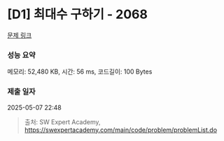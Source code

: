 # [D1] 최대수 구하기 - 2068 

[문제 링크](https://swexpertacademy.com/main/code/problem/problemDetail.do?contestProbId=AV5QQhbqA4QDFAUq) 

### 성능 요약

메모리: 52,480 KB, 시간: 56 ms, 코드길이: 100 Bytes

### 제출 일자

2025-05-07 22:48



> 출처: SW Expert Academy, https://swexpertacademy.com/main/code/problem/problemList.do